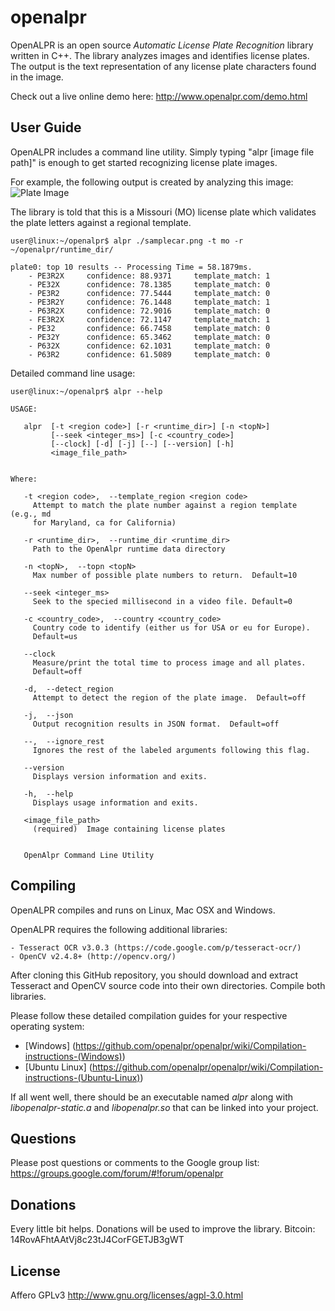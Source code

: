 openalpr
========

OpenALPR is an open source *Automatic License Plate Recognition* library written in C++.  The library analyzes images and identifies license plates.  The output is the text representation of any license plate characters found in the image.

Check out a live online demo here: http://www.openalpr.com/demo.html

User Guide
-----------


OpenALPR includes a command line utility.  Simply typing "alpr [image file path]" is enough to get started recognizing license plate images.

For example, the following output is created by analyzing this image:
![Plate Image](http://www.openalpr.com/images/demoscreenshots/plate3.png "Input image")


The library is told that this is a Missouri (MO) license plate which validates the plate letters against a regional template.

```
user@linux:~/openalpr$ alpr ./samplecar.png -t mo -r ~/openalpr/runtime_dir/

plate0: top 10 results -- Processing Time = 58.1879ms.
    - PE3R2X     confidence: 88.9371	 template_match: 1
    - PE32X      confidence: 78.1385	 template_match: 0
    - PE3R2      confidence: 77.5444	 template_match: 0
    - PE3R2Y     confidence: 76.1448	 template_match: 1
    - P63R2X     confidence: 72.9016	 template_match: 0
    - FE3R2X     confidence: 72.1147	 template_match: 1
    - PE32       confidence: 66.7458	 template_match: 0
    - PE32Y      confidence: 65.3462	 template_match: 0
    - P632X      confidence: 62.1031	 template_match: 0
    - P63R2      confidence: 61.5089	 template_match: 0

```

Detailed command line usage:

```
user@linux:~/openalpr$ alpr --help

USAGE:

   alpr  [-t <region code>] [-r <runtime_dir>] [-n <topN>]
         [--seek <integer_ms>] [-c <country_code>]
         [--clock] [-d] [-j] [--] [--version] [-h]
         <image_file_path>


Where:

   -t <region code>,  --template_region <region code>
     Attempt to match the plate number against a region template (e.g., md
     for Maryland, ca for California)

   -r <runtime_dir>,  --runtime_dir <runtime_dir>
     Path to the OpenAlpr runtime data directory

   -n <topN>,  --topn <topN>
     Max number of possible plate numbers to return.  Default=10

   --seek <integer_ms>
     Seek to the specied millisecond in a video file. Default=0

   -c <country_code>,  --country <country_code>
     Country code to identify (either us for USA or eu for Europe).
     Default=us

   --clock
     Measure/print the total time to process image and all plates.
     Default=off

   -d,  --detect_region
     Attempt to detect the region of the plate image.  Default=off

   -j,  --json
     Output recognition results in JSON format.  Default=off

   --,  --ignore_rest
     Ignores the rest of the labeled arguments following this flag.

   --version
     Displays version information and exits.

   -h,  --help
     Displays usage information and exits.

   <image_file_path>
     (required)  Image containing license plates


   OpenAlpr Command Line Utility
```


Compiling
-----------

OpenALPR compiles and runs on Linux, Mac OSX and Windows.

OpenALPR requires the following additional libraries:

    - Tesseract OCR v3.0.3 (https://code.google.com/p/tesseract-ocr/)
    - OpenCV v2.4.8+ (http://opencv.org/)

After cloning this GitHub repository, you should download and extract Tesseract and OpenCV source code into their own directories.  Compile both libraries.

Please follow these detailed compilation guides for your respective operating system:

* [Windows] (https://github.com/openalpr/openalpr/wiki/Compilation-instructions-(Windows))
* [Ubuntu Linux] (https://github.com/openalpr/openalpr/wiki/Compilation-instructions-(Ubuntu-Linux))

If all went well, there should be an executable named *alpr* along with *libopenalpr-static.a* and *libopenalpr.so* that can be linked into your project.


Questions
---------
Please post questions or comments to the Google group list: https://groups.google.com/forum/#!forum/openalpr

Donations
---------
Every little bit helps.  Donations will be used to improve the library.
Bitcoin: 14RovAFhtAAtVj8c23tJ4CorFGETJB3gWT

License
-------

Affero GPLv3
http://www.gnu.org/licenses/agpl-3.0.html
